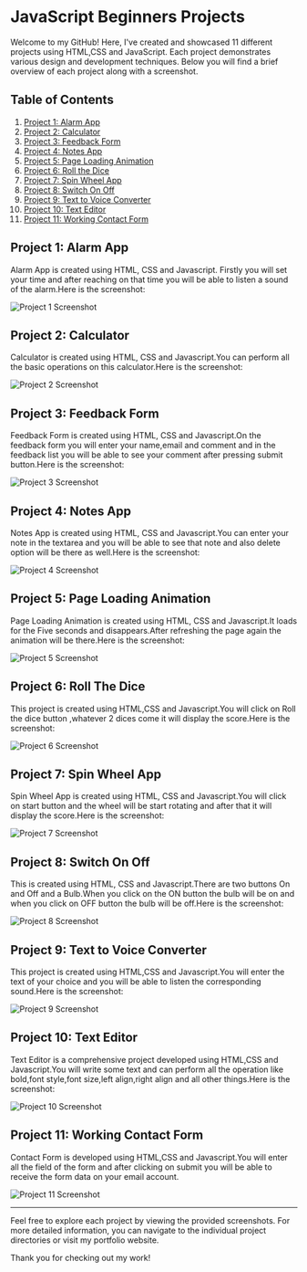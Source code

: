 # JavaScript Beginners Projects

Welcome to my GitHub! Here, I've created and showcased 11 different projects using HTML,CSS and JavaScript. Each project demonstrates various design and development techniques. Below you will find a brief overview of each project along with a screenshot.

## Table of Contents

1. [Project 1: Alarm App](#project-1-project-name)
2. [Project 2: Calculator](#project-2-project-name)
3. [Project 3: Feedback Form](#project-3-project-name)
4. [Project 4: Notes App](#project-4-project-name)
5. [Project 5: Page Loading Animation](#project-5-project-name)
6. [Project 6: Roll the Dice](#project-6-project-name)
7. [Project 7: Spin Wheel App](#project-7-project-name)
8. [Project 8: Switch On Off](#project-8-project-name)
9. [Project 9: Text to Voice Converter](#project-9-project-name)
10. [Project 10: Text Editor](#project-10-project-name)
11. [Project 11: Working Contact Form](#project-11-project-name)

## Project 1: Alarm App

Alarm App is created using HTML, CSS and Javascript. Firstly you will set your time and after reaching on that time you will be able to listen a sound of the alarm.Here is the screenshot:

![Project 1 Screenshot](https://github.com/ItsMeAreebaAmjad/JavascriptProjects-Beginners/blob/main/Alarm%20App/AlarmApp.png)

## Project 2: Calculator

 Calculator is created using HTML, CSS and Javascript.You can perform all the basic operations on this calculator.Here is the screenshot:

![Project 2 Screenshot](https://github.com/ItsMeAreebaAmjad/JavascriptProjects-Beginners/blob/main/Calculator/Calculator.png)

## Project 3: Feedback Form

Feedback Form is created using HTML, CSS and Javascript.On the feedback form you will enter your name,email and comment and in the feedback list you will be able to see your comment after pressing submit button.Here is the screenshot:

![Project 3 Screenshot](https://github.com/ItsMeAreebaAmjad/JavascriptProjects-Beginners/blob/main/FeedbackForm/FeedbackForm.png)

## Project 4: Notes App

Notes App is created using HTML, CSS and Javascript.You can enter your note in the textarea and you will be able to see that note and also delete option will be there as well.Here is the screenshot:

![Project 4 Screenshot](https://github.com/ItsMeAreebaAmjad/JavascriptProjects-Beginners/blob/main/Notes%20App/NotesApp.png)

## Project 5: Page Loading Animation

Page Loading Animation is created using HTML, CSS and Javascript.It loads for the Five seconds and disappears.After refreshing the page again the animation will be there.Here is the screenshot:

![Project 5 Screenshot](https://github.com/ItsMeAreebaAmjad/JavascriptProjects-Beginners/blob/main/Page%20Loading%20Animation/PageLoadingAnimation.png)

## Project 6: Roll The Dice

This project is created using HTML,CSS and Javascript.You will click on Roll the dice button ,whatever 2 dices come it will display the score.Here is the screenshot:

![Project 6 Screenshot](https://github.com/ItsMeAreebaAmjad/JavascriptProjects-Beginners/blob/main/Roll%20The%20Dice/RollTheDice.png)

## Project 7: Spin Wheel App

Spin Wheel App is created using HTML, CSS and Javascript.You will click on start button and the wheel will be start rotating and after that it will display the score.Here is the screenshot:

![Project 7 Screenshot](https://github.com/ItsMeAreebaAmjad/JavascriptProjects-Beginners/blob/main/Spin%20Wheel%20App/SpinWheelApp.png)

## Project 8: Switch On Off

This is created using HTML, CSS and Javascript.There are two buttons On and Off and a Bulb.When you click on the ON button the bulb will be on and when you click on OFF button the bulb will be off.Here is the screenshot:

![Project 8 Screenshot](https://github.com/ItsMeAreebaAmjad/JavascriptProjects-Beginners/blob/main/Switch%20On%20Off/SwitchOnOff.png)

## Project 9: Text to Voice Converter

This project is created using HTML,CSS and Javascript.You will enter the text of your choice and you will be able to listen the corresponding sound.Here is the screenshot:

![Project 9 Screenshot](https://github.com/ItsMeAreebaAmjad/JavascriptProjects-Beginners/blob/main/Text%20to%20Voice%20Converter/TextToVoiceConverter.png)

## Project 10: Text Editor

Text Editor is a comprehensive project developed using HTML,CSS and Javascript.You will write some text and can perform all the operation like bold,font style,font size,left align,right align and all other things.Here is the screenshot:

![Project 10 Screenshot](https://github.com/ItsMeAreebaAmjad/JavascriptProjects-Beginners/blob/main/TextEditor/TextEditor.png)

## Project 11: Working Contact Form

Contact Form is developed using HTML,CSS and Javascript.You will enter all the field of the form and after clicking on submit you will be able to receive the form data on your email account.

![Project 11 Screenshot](path/to/screenshot11.png)

---

Feel free to explore each project by viewing the provided screenshots. For more detailed information, you can navigate to the individual project directories or visit my portfolio website.

Thank you for checking out my work!

